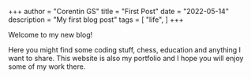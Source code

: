 +++
author = "Corentin GS"
title = "First Post"
date = "2022-05-14"
description = "My first blog post"
tags = [
"life",
]
+++

Welcome to my new blog!

Here you might find some coding stuff, chess, education and anything I want to share.
This website is also my portfolio and I hope you will enjoy some of my work there.
